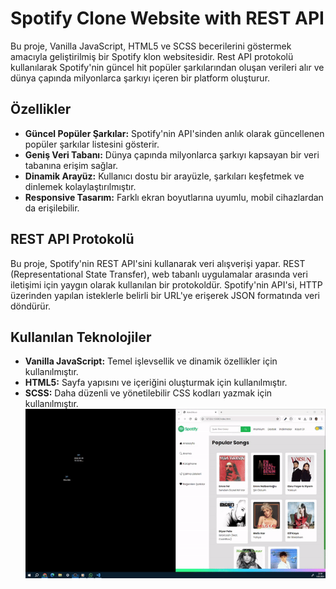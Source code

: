 # Spotify Clone Website with REST API

Bu proje, Vanilla JavaScript, HTML5 ve SCSS becerilerini göstermek amacıyla geliştirilmiş bir Spotify klon websitesidir. Rest API protokolü kullanılarak Spotify'nin güncel hit popüler şarkılarından oluşan verileri alır ve dünya çapında milyonlarca şarkıyı içeren bir platform oluşturur.

## Özellikler

- **Güncel Popüler Şarkılar:** Spotify'nin API'sinden anlık olarak güncellenen popüler şarkılar listesini gösterir.
- **Geniş Veri Tabanı:** Dünya çapında milyonlarca şarkıyı kapsayan bir veri tabanına erişim sağlar.
- **Dinamik Arayüz:** Kullanıcı dostu bir arayüzle, şarkıları keşfetmek ve dinlemek kolaylaştırılmıştır.
- **Responsive Tasarım:** Farklı ekran boyutlarına uyumlu, mobil cihazlardan da erişilebilir.

## REST API Protokolü

Bu proje, Spotify'nin REST API'sini kullanarak veri alışverişi yapar. REST (Representational State Transfer), web tabanlı uygulamalar arasında veri iletişimi için yaygın olarak kullanılan bir protokoldür. Spotify'nin API'si, HTTP üzerinden yapılan isteklerle belirli bir URL'ye erişerek JSON formatında veri döndürür.

## Kullanılan Teknolojiler

- **Vanilla JavaScript:** Temel işlevsellik ve dinamik özellikler için kullanılmıştır.
- **HTML5:** Sayfa yapısını ve içeriğini oluşturmak için kullanılmıştır.
- **SCSS:** Daha düzenli ve yönetilebilir CSS kodları yazmak için kullanılmıştır.
![](2024-03-0923-59-46-ezgif.com-video-to-gif-converter.gif)
 
 
